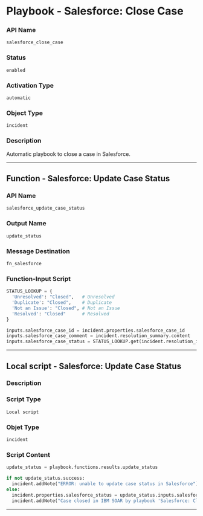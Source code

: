 <!--
    DO NOT MANUALLY EDIT THIS FILE
    THIS FILE IS AUTOMATICALLY GENERATED WITH resilient-sdk codegen
    Generated with resilient-sdk v49.1.51
-->

# Playbook - Salesforce: Close Case

### API Name
`salesforce_close_case`

### Status
`enabled`

### Activation Type
`automatic`

### Object Type
`incident`

### Description
Automatic playbook to close a case in Salesforce. 


---
## Function - Salesforce: Update Case Status

### API Name
`salesforce_update_case_status`

### Output Name
`update_status`

### Message Destination
`fn_salesforce`

### Function-Input Script
```python
STATUS_LOOKUP = {
  'Unresolved': "Closed",   # Unresolved
  'Duplicate': "Closed",    # Duplicate
  'Not an Issue': "Closed", # Not an Issue
  'Resolved': "Closed"      # Resolved
}

inputs.salesforce_case_id = incident.properties.salesforce_case_id
inputs.salesforce_case_comment = incident.resolution_summary.content
inputs.salesforce_case_status = STATUS_LOOKUP.get(incident.resolution_id, "Closed")
```

---

## Local script - Salesforce: Update Case Status

### Description


### Script Type
`Local script`

### Objet Type
`incident`

### Script Content
```python
update_status = playbook.functions.results.update_status

if not update_status.success:
  incident.addNote("ERROR: unable to update case status in Salesforce")
else:
  incident.properties.salesforce_status = update_status.inputs.salesforce_case_status
  incident.addNote("Case closed in IBM SOAR by playbook 'Salesforce: Close Case'")
```

---
